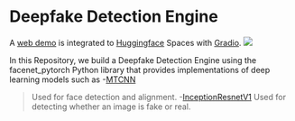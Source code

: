 # Deepfake Detection Engine
A [web demo](https://huggingface.co/spaces/csabhay/deep-fake-detection) is integrated to [Huggingface](https://huggingface.co/) Spaces with [Gradio](https://www.gradio.app/).
![](https://github.com/csabhayy/DeFakeAlert/blob/master/deepfake.gif)

In this Repository, we build a Deepfake Detection Engine using the facenet_pytorch Python library that provides implementations of deep learning models such as
-[MTCNN](https://github.com/timesler/facenet-pytorch)
>Used for face detection and alignment.
-[InceptionResnetV1](https://github.com/davidsandberg/facenet/tree/master)
>Used for detecting whether an image is fake or real.

